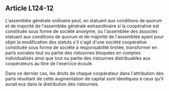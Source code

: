 Article L124-12
----
L'assemblée générale ordinaire peut, en statuant aux conditions de quorum et de
majorité de l'assemblée générale extraordinaire si la coopérative est constituée
sous forme de société anonyme, ou l'assemblée des associés statuant aux
conditions de quorum et de majorité de l'assemblée ayant pour objet la
modification des statuts s'il s'agit d'une société coopérative constituée sous
forme de société à responsabilité limitée, transformer en parts sociales tout ou
partie des ristournes bloquées en comptes individualisés ainsi que tout ou
partie des ristournes distribuables aux coopérateurs au titre de l'exercice
écoulé.

Dans ce dernier cas, les droits de chaque coopérateur dans l'attribution des
parts résultant de cette augmentation de capital sont identiques à ceux qu'il
aurait eus dans la distribution des ristournes.
